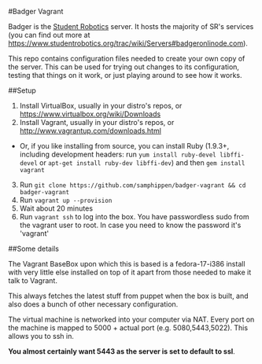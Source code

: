 #Badger Vagrant

Badger is the [Student Robotics](http://studentrobotics.org) server.
It hosts the majority of SR's services (you can find out more at
https://www.studentrobotics.org/trac/wiki/Servers#badgeronlinode.com).

This repo contains configuration files needed to create your own copy
of the server. This can be used for trying out changes to its configuration,
testing that things on it work, or just playing around to see how it works.

##Setup

1. Install VirtualBox, usually in your distro's repos, or https://www.virtualbox.org/wiki/Downloads
2. Install Vagrant, usually in your distro's repos, or http://www.vagrantup.com/downloads.html
  * Or, if you like installing from source, you can install Ruby (1.9.3+,
    including development headers: run `yum install ruby-devel libffi-devel`
    or `apt-get install ruby-dev libffi-dev`) and then `gem install vagrant`
3. Run `git clone https://github.com/samphippen/badger-vagrant && cd badger-vagrant`
4. Run `vagrant up --provision`
5. Wait about 20 minutes
6. Run `vagrant ssh` to log into the box. You have passwordless sudo from the
   vagrant user to root. In case you need to know the password it's 'vagrant'


##Some details

The Vagrant BaseBox upon which this is based is a fedora-17-i386 install with
very little else installed on top of it apart from those needed to make it
talk to Vagrant.

This always fetches the latest stuff from puppet when the box
is built, and also does a bunch of other necessary configuration.

The virtual machine is networked into your computer via NAT. Every port on
the machine is mapped to 5000 + actual port (e.g. 5080,5443,5022).
This allows you to ssh in.

**You almost certainly want 5443 as the server is set to default to ssl**.
